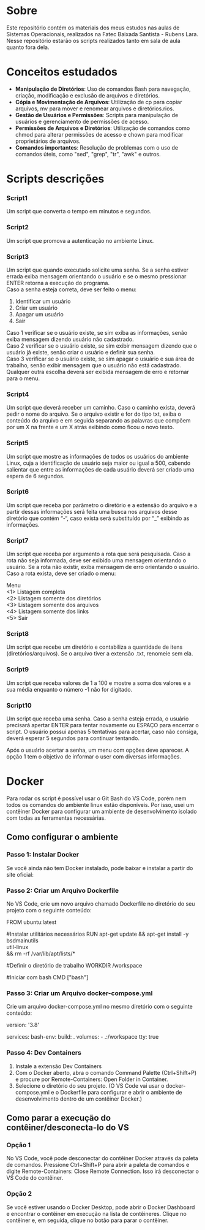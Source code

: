 # Sobre
Este repositório contém os materiais dos meus estudos nas aulas de Sistemas Operacionais, realizados na Fatec Baixada Santista - Rubens Lara. Nesse repositório estarão os scripts realizados tanto em sala de aula quanto fora dela.

# Conceitos estudados
- **Manipulação de Diretórios**: Uso de comandos Bash para navegação, criação, modificação e exclusão de arquivos e diretórios.
- **Cópia e Movimentação de Arquivos**: Utilização de cp para copiar arquivos, mv para mover e renomear arquivos e diretórios.rios.
- **Gestão de Usuários e Permissões**: Scripts para manipulação de usuários e gerenciamento de permissões de acesso.
- **Permissões de Arquivos e Diretórios**: Utilização de comandos como chmod para alterar permissões de acesso e chown para modificar proprietários de arquivos.
- **Comandos importantes**: Resolução de problemas com o uso de comandos úteis, como "sed", "grep", "tr", "awk" e outros.

# Scripts descrições
### **Script1**  
Um script que converta o tempo em minutos e segundos.

### **Script2**
Um script que promova a autenticação no ambiente Linux.

### **Script3**
Um script que quando executado solicite uma senha. Se a senha estiver errada exiba mensagem orientando o usuário e se o mesmo pressionar ENTER retorna a execução do programa.  
Caso a senha esteja correta, deve ser feito o menu:  
1. Identificar um usuário  
2. Criar um usuário  
3. Apagar um usuário  
4. Sair  

Caso 1 verificar se o usuário existe, se sim exiba as informações, senão exiba mensagem dizendo usuário não cadastrado.  
Caso 2 verificar se o usuário existe, se sim exibir mensagem dizendo que o usuário já existe, senão criar o usuário e definir sua senha.  
Caso 3 verificar se o usuário existe, se sim apagar o usuário e sua área de trabalho, senão exibir mensagem que o usuário não está cadastrado.  
Qualquer outra escolha deverá ser exibida mensagem de erro e retornar para o menu.  

### **Script4**
Um script que deverá receber um caminho. Caso o caminho exista, deverá pedir o nome do arquivo. Se o arquivo existir e for do tipo txt, exiba o conteúdo do arquivo e em seguida separando as palavras que compõem por um X na frente e um X atrás exibindo como ficou o novo texto.

### **Script5**
Um script que mostre as informações de todos os usuários do ambiente Linux, cuja a identificação de usuário seja maior ou igual a 500, cabendo salientar que entre as informações de cada usuário deverá ser criado uma espera de 6 segundos.

### **Script6**
Um script que receba por parâmetro o diretório e a extensão do arquivo e a partir dessas informações será feita uma busca nos arquivos desse diretório que contém “-“, caso exista será substituído por “_” exibindo as informações.

### **Script7**

Um script que receba por argumento a rota que será pesquisada.
Caso a rota não seja informada, deve ser exibido uma mensagem orientando o usuário.
Se a rota não existir, exiba mensagem de erro orientando o usuário.
Caso a rota exista, deve ser criado o menu:

Menu  
<1> Listagem completa  
<2> Listagem somente dos diretórios  
<3> Listagem somente dos arquivos  
<4> Listagem somente dos links  
<5> Sair  

### **Script8**
 
 Um script que recebe um diretório e contabiliza a quantidade de itens (diretórios/arquivos).
 Se o arquivo tiver a extensão .txt, renomeie sem ela.

 ### **Script9**

 Um script que receba valores de 1 a 100 e mostre a soma dos valores e a sua média enquanto o número -1 não for digitado.

 ### **Script10**

 Um script que receba uma senha. Caso a senha esteja errada, o usuário precisará apertar ENTER para tentar novamente ou ESPAÇO para encerrar o script. O usuário possui apenas 5 tentativas para acertar, caso não consiga, deverá esperar 5 segundos para continuar tentando.

 Após o usuário acertar a senha, um menu com opções deve aparecer. A opção 1 tem o objetivo de informar o user com diversas informações.

# Docker
Para rodar os script é possível usar o Git Bash do VS Code, porém nem todos os comandos do ambiente linux estão disponíveis. Por isso, usei um contêiner Docker para configurar um ambiente de desenvolvimento isolado com todas as ferramentas necessárias.

## Como configurar o ambiente

### Passo 1: Instalar Docker

Se você ainda não tem Docker instalado, pode baixar e instalar a partir do site oficial: 

### Passo 2: Criar um Arquivo Dockerfile

No VS Code, crie um novo arquivo chamado Dockerfile no diretório do seu projeto com o seguinte conteúdo:

FROM ubuntu:latest

#Instalar utilitários necessários
RUN apt-get update && apt-get install -y \
    bsdmainutils \
    util-linux \
    && rm -rf /var/lib/apt/lists/*

#Definir o diretório de trabalho
WORKDIR /workspace

#Iniciar com bash
CMD ["bash"]


### Passo 3: Criar um Arquivo docker-compose.yml

Crie um arquivo docker-compose.yml no mesmo diretório com o seguinte conteúdo:

version: '3.8'

services:
  bash-env:
    build: .
    volumes:
      - .:/workspace
    tty: true

### Passo 4: Dev Containers

1. Instale a extensão Dev Containers
2. Com o Docker aberto, abra o comando Command Palette (Ctrl+Shift+P) e procure por Remote-Containers: Open Folder in Container.
3. Selecione o diretório do seu projeto.
(O VS Code vai usar o docker-compose.yml e o Dockerfile para configurar e abrir o ambiente de desenvolvimento dentro de um contêiner Docker.)

## Como parar a execução do contêiner/desconecta-lo do VS

### Opção 1
No VS Code, você pode desconectar do contêiner Docker através da paleta de comandos. Pressione Ctrl+Shift+P para abrir a paleta de comandos e digite Remote-Containers: Close Remote Connection. Isso irá desconectar o VS Code do contêiner.

### Opção 2
Se você estiver usando o Docker Desktop, pode abrir o Docker Dashboard e encontrar o contêiner em execução na lista de contêineres.
Clique no contêiner e, em seguida, clique no botão para parar o contêiner.